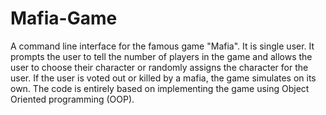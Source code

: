 # Mafia-Game
A command line interface for the famous game "Mafia". It is single user. It prompts the user to tell the number of players in the game and allows the user to choose their character or randomly assigns the character for the user. If the user is voted out or killed by a mafia, the game simulates on its own.
The code is entirely based on implementing the game using Object Oriented programming (OOP).
